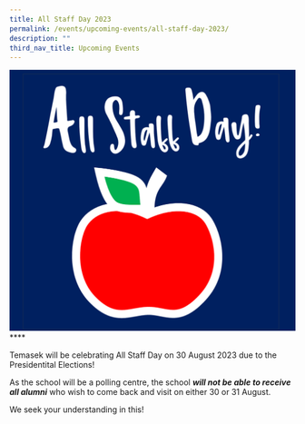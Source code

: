 ```yaml
---
title: All Staff Day 2023
permalink: /events/upcoming-events/all-staff-day-2023/
description: ""
third_nav_title: Upcoming Events
---
```

![](/images/all%20staff%20day.png)****

Temasek will be celebrating All Staff Day on 30 August 2023 due to the Presidentital Elections!

As the school will be a polling centre, the school ***will not be able to receive all alumni*** who wish to come back and visit on either 30 or 31 August.

We seek your understanding in this!